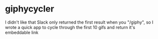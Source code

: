 # giphycycler
I didn't like that Slack only returned the first result when you "/giphy", so I wrote a quick app to cycle through the first 10 gifs and return it's embeddable link
